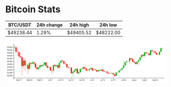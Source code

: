 # Bitcoin Stats

BTC/USDT|24h change|24h high|24h low|
|---|---|---|---|
|$49238.44|1.29%|$49405.52|$48222.00|

<img src="./chart.svg">
